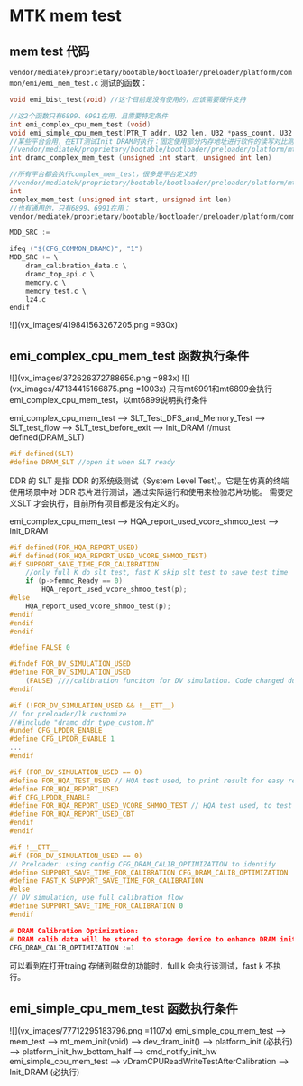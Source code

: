 # MTK mem test
## mem test 代码
`vendor/mediatek/proprietary/bootable/bootloader/preloader/platform/common/emi/emi_mem_test.c`
测试的函数：
```C
void emi_bist_test(void) //这个目前是没有使用的，应该需要硬件支持

//这2个函数只有6899、6991在用，且需要特定条件
int emi_complex_cpu_mem_test (void) 
void emi_simple_cpu_mem_test(PTR_T addr, U32 len, U32 *pass_count, U32 *err_count) 
//某些平台会用，在ETT测试Init_DRAM时执行：固定使用部分内存地址进行软件的读写对比测试
//vendor/mediatek/proprietary/bootable/bootloader/preloader/platform/mt6853/src/drivers/dramc_utility.c
int dramc_complex_mem_test (unsigned int start, unsigned int len)

//所有平台都会执行complex_mem_test，很多是平台定义的
//vendor/mediatek/proprietary/bootable/bootloader/preloader/platform/mt6768/src/drivers/memory.c
int
complex_mem_test (unsigned int start, unsigned int len)
//也有通用的，只有6899、6991在用：
vendor/mediatek/proprietary/bootable/bootloader/preloader/platform/common/dramc/memory_test.c

MOD_SRC :=

ifeq ("$(CFG_COMMON_DRAMC)", "1")
MOD_SRC += \
	dram_calibration_data.c \
	dramc_top_api.c \
	memory.c \
	memory_test.c \
	lz4.c
endif
```
![](vx_images/419841563267205.png =930x)

## emi_complex_cpu_mem_test 函数执行条件
![](vx_images/372626372788656.png =983x)
![](vx_images/47134415166875.png =1003x)
只有mt6991和mt6899会执行emi_complex_cpu_mem_test，以mt6899说明执行条件

emi_complex_cpu_mem_test
    -->  SLT_Test_DFS_and_Memory_Test
        --> SLT_test_flow
            --> SLT_test_before_exit
                --> Init_DRAM //must defined(DRAM_SLT)
                
```c
#if defined(SLT)
#define DRAM_SLT //open it when SLT ready
```
DDR 的 SLT 是指 DDR 的系统级测试（System Level Test）。它是在仿真的终端使用场景中对 DDR 芯片进行测试，通过实际运行和使用来检验芯片功能。
需要定义SLT 才会执行，目前所有项目都是没有定义的。

emi_complex_cpu_mem_test
    --> HQA_report_used_vcore_shmoo_test
        --> Init_DRAM

```c
#if defined(FOR_HQA_REPORT_USED)
#if defined(FOR_HQA_REPORT_USED_VCORE_SHMOO_TEST)
#if SUPPORT_SAVE_TIME_FOR_CALIBRATION
	//only full K do slt test, fast K skip slt test to save test time
	if (p->femmc_Ready == 0)
		HQA_report_used_vcore_shmoo_test(p);
#else
	HQA_report_used_vcore_shmoo_test(p);
#endif
#endif
#endif

#define FALSE 0

#ifndef FOR_DV_SIMULATION_USED
#define FOR_DV_SIMULATION_USED                                                 \
	(FALSE) ////calibration funciton for DV simulation. Code changed due to different compiler
#endif

#if (!FOR_DV_SIMULATION_USED && !__ETT__)
// for preloader/lk customize
//#include "dramc_ddr_type_custom.h"
#undef CFG_LPDDR_ENABLE
#define CFG_LPDDR_ENABLE 1
...
#endif

#if (FOR_DV_SIMULATION_USED == 0)
#define FOR_HQA_TEST_USED // HQA test used, to print result for easy report
#define FOR_HQA_REPORT_USED
#if CFG_LPDDR_ENABLE
#define FOR_HQA_REPORT_USED_VCORE_SHMOO_TEST // HQA test used, to test lv @ every freq
#define FOR_HQA_REPORT_USED_CBT
#endif
#endif

#if !__ETT__
#if (FOR_DV_SIMULATION_USED == 0)
// Preloader: using config CFG_DRAM_CALIB_OPTIMIZATION to identify
#define SUPPORT_SAVE_TIME_FOR_CALIBRATION CFG_DRAM_CALIB_OPTIMIZATION
#define FAST_K SUPPORT_SAVE_TIME_FOR_CALIBRATION
#else
// DV simulation, use full calibration flow
#define SUPPORT_SAVE_TIME_FOR_CALIBRATION 0
#endif

# DRAM Calibration Optimization:
# DRAM calib data will be stored to storage device to enhance DRAM init speed.
CFG_DRAM_CALIB_OPTIMIZATION :=1
```

可以看到在打开traing 存储到磁盘的功能时，full k 会执行该测试，fast k 不执行。

## emi_simple_cpu_mem_test 函数执行条件
![](vx_images/77712295183796.png =1107x)
emi_simple_cpu_mem_test
    --> mem_test
        --> mt_mem_init(void)
            --> dev_dram_init()                   --> platform_init (必执行)
                --> platform_init_hw_bottom_half
                    -->  cmd_notify_init_hw 
emi_simple_cpu_mem_test
    -->  vDramCPUReadWriteTestAfterCalibration
        --> Init_DRAM   (必执行)
